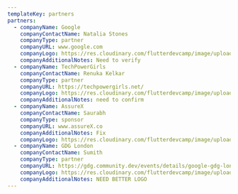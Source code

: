 ```yaml
---
templateKey: partners
partners:
  - companyName: Google
    companyContactName: Natalia Stones
    companyType: partner
    companyURL: www.google.com
    companyLogo: https://res.cloudinary.com/flutterdevcamp/image/upload/c_scale,h_50,w_120/v1661546084/flutterdevcamp/partners/google_logo_pbpema.png
    companyAdditionalNotes: Need to verify
  - companyName: TechPowerGirls
    companyContactName: Renuka Kelkar
    companyType: partner
    companyURL: https://techpowergirls.net/
    companyLogo: https://res.cloudinary.com/flutterdevcamp/image/upload/c_scale,h_50,w_120/v1661546084/flutterdevcamp/partners/tech_power_girlslogo_new_yklapd.png
    companyAdditionalNotes: need to confirm
  - companyName: AssureX
    companyContactName: Saurabh
    companyType: sponsor
    companyURL: www.assureX.co
    companyAdditionalNotes: Fix
    companyLogo: https://res.cloudinary.com/flutterdevcamp/image/upload/c_scale,h_50,w_120/v1661587313/flutterdevcamp/partners/AssureX-Logo_bhgawk.png
  - companyName: GDG London
    companyContactName: Sumith
    companyType: partner
    companyURL: https://gdg.community.dev/events/details/google-gdg-london-presents-flutter-devcamp-2022-kickoff-event/
    companyLogo: https://res.cloudinary.com/flutterdevcamp/image/upload/c_scale,w_206/v1662382458/GDG_20London_20Logo_20Banner_wmadyn.png
    companyAdditionalNotes: NEED BETTER LOGO
---
```


